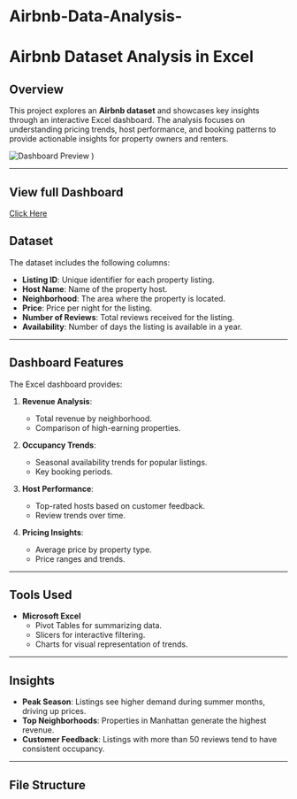 # Airbnb-Data-Analysis-
# Airbnb Dataset Analysis in Excel  

## Overview  
This project explores an **Airbnb dataset** and showcases key insights through an interactive Excel dashboard. The analysis focuses on understanding pricing trends, host performance, and booking patterns to provide actionable insights for property owners and renters.  

![Dashboard Preview](https://github.com/user-attachments/assets/a6881700-6cf8-43b9-b921-6abcc1d1b5c6)
)

---
## View full Dashboard  

[Click Here](aHR0cHM6Ly8xZHJ2Lm1zL3gvYy9kMTYzZTQyNTMxNTBlMTRlL0VlZXdfWTVtaU1oT3F0WlRpcFVKTUJZQjJzYVJmcDhtd0VuTERONkphbGFSMXc_cnRpbWU9RnNBT3kwc1ozVWc)

## Dataset  
The dataset includes the following columns:  
- **Listing ID**: Unique identifier for each property listing.  
- **Host Name**: Name of the property host.  
- **Neighborhood**: The area where the property is located.  
- **Price**: Price per night for the listing.  
- **Number of Reviews**: Total reviews received for the listing.  
- **Availability**: Number of days the listing is available in a year.  

---

## Dashboard Features  
The Excel dashboard provides:  
1. **Revenue Analysis**:  
   - Total revenue by neighborhood.  
   - Comparison of high-earning properties.  

2. **Occupancy Trends**:  
   - Seasonal availability trends for popular listings.  
   - Key booking periods.  

3. **Host Performance**:  
   - Top-rated hosts based on customer feedback.  
   - Review trends over time.  

4. **Pricing Insights**:  
   - Average price by property type.  
   - Price ranges and trends.

---

## Tools Used  
- **Microsoft Excel**  
  - Pivot Tables for summarizing data.  
  - Slicers for interactive filtering.  
  - Charts for visual representation of trends.  

---

## Insights  
- **Peak Season**: Listings see higher demand during summer months, driving up prices.  
- **Top Neighborhoods**: Properties in Manhattan generate the highest revenue.  
- **Customer Feedback**: Listings with more than 50 reviews tend to have consistent occupancy.  

---

## File Structure  
